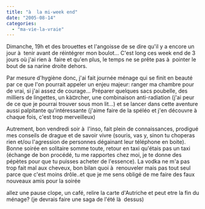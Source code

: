 ```yaml
---
title: "à  la mi-week end"
date: "2005-08-14"
categories: 
  - "ma-vie-la-vraie"
---
```


  
Dimanche, 19h et des brouettes et l'angoisse de se dire qu'il y a encore un jour à  tenir avant de réintégrer mon boulot... C'est long ces week end de 3 jours où j'ai rien à  faire et qu'en plus, le temps ne se prête pas à  pointer le bout de sa narine droite dehors.  
  
Par mesure d'hygiène donc, j'ai fait journée ménage qui se finit en beauté par ce que l'on pourrait appeler un enjeu majeur: ranger ma chambre pour de vrai, si j'ai assez de courage... Préparer quelques sacs poubelle, des milliers de lingettes, un kà¤rcher, une combinaison anti-radiation (j'ai peur de ce que je pourrai trouver sous mon lit...) et se lancer dans cette aventure aussi palpitante qu'intéressante (j'aime faire de la spéléo et j'en découvre à  chaque fois, c'est trop merveilleux)  
  
Autrement, bon vendredi soir à  l'inso, fait plein de connaissances, prodigué mes conseils de drague et de savoir vivre (souris, vas y, sinon tu choperas rien et/ou l'agression de personnes dégainant leur téléphone en boite). Bonne soirée en solitaire somme toute, retour en taxi qu'étais pas un taxi (échange de bon procédé, tu me rapportes chez moi, je te donne des pépètes pour que tu puisses acheter de l'essence). La vodka ne m'a pas trop fait mal aux cheveux, bon bilan quoi à  renouveler mais pas tout seul parce que c'est moins drôle..et que je me sens obligé de me faire des faux nouveaux amis pour la soirée  
  
allez une pause clope, un café, relire la carte d'Autriche et peut etre la fin du ménage? (je devrais faire une saga de l'été là  dessus)
